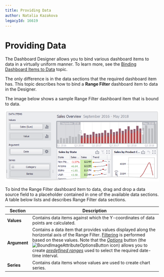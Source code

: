 ```yaml
---
title: Providing Data
author: Natalia Kazakova
legacyId: 16619
---
```

# Providing Data
The Dashboard Designer allows you to bind various dashboard items to data in a virtually uniform manner. To learn more, see the [Binding Dashboard Items to Data](../../binding-dashboard-items-to-data.md) topic.

The only difference is in the data sections that the required dashboard item has. This topic describes how to bind a **Range Filter** dashboard item to data in the Designer.

The image below shows a sample Range Filter dashboard item that is bound to data.

![RangeProvidingData_Main](../../../../images/img117712.png)

To bind the Range Filter dashboard item to data, drag and drop a data source field to a placeholder contained in one of the available data sections. A table below lists and describes Range Filter data sections.

| Section | Description |
|---|---|
| **Values** | Contains data items against which the Y-coordinates of data points are calculated. |
| **Argument** | Contains a data item that provides values displayed along the horizontal axis of the Range Filter. [Filtering](interactivity.md) is performed based on these values. Note that the _[Options](../../ui-elements/data-items-pane.md)_ button (the ![BoundImageAttributeOptionsButton](../../../../images/img123296.png) icon) allows you to create _[predefined ranges](predefined-ranges.md)_ used to select the required date-time interval. |
| **Series** | Contains data items whose values are used to create chart series. |